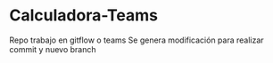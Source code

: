 # Calculadora-Teams
Repo trabajo en gitflow o teams
Se genera modificación para realizar commit y nuevo branch
